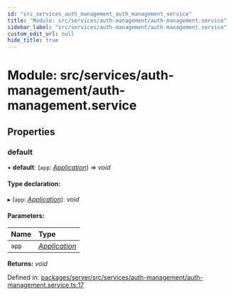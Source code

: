 ```yaml
---
id: "src_services_auth_management_auth_management_service"
title: "Module: src/services/auth-management/auth-management.service"
sidebar_label: "src/services/auth-management/auth-management.service"
custom_edit_url: null
hide_title: true
---
```


# Module: src/services/auth-management/auth-management.service

## Properties

### default

• **default**: (`app`: [*Application*](src_declarations.md#application)) => *void*

#### Type declaration:

▸ (`app`: [*Application*](src_declarations.md#application)): *void*

#### Parameters:

Name | Type |
:------ | :------ |
`app` | [*Application*](src_declarations.md#application) |

**Returns:** *void*

Defined in: [packages/server/src/services/auth-management/auth-management.service.ts:17](https://github.com/xr3ngine/xr3ngine/blob/66a84a950/packages/server/src/services/auth-management/auth-management.service.ts#L17)
